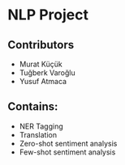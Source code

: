 # NLP Project
## Contributors
- Murat Küçük
- Tuğberk Varoğlu
- Yusuf Atmaca
## Contains:
- NER Tagging
- Translation
- Zero-shot sentiment analysis
- Few-shot sentiment analysis
